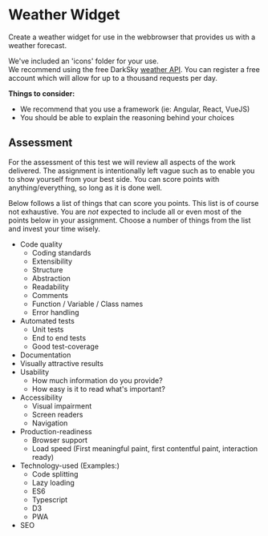 # Weather Widget

Create a weather widget for use in the webbrowser that provides us with a weather forecast.

We've included an 'icons' folder for your use.  
We recommend using the free DarkSky [weather API](https://darksky.net/dev). You can register a free account which will allow for up to a thousand requests per day.

**Things to consider:**

* We recommend that you use a framework (ie: Angular, React, VueJS)
* You should be able to explain the reasoning behind your choices

## Assessment

For the assessment of this test we will review all aspects of the work delivered.
The assignment is intentionally left vague such as to enable you to show yourself from your best side.
You can score points with anything/everything, so long as it is done well.

Below follows a list of things that can score you points. This list is of course not exhaustive.
You are *not* expected to include all or even most of the points below in your assignment.
Choose a number of things from the list and invest your time wisely.

* Code quality
  * Coding standards
  * Extensibility
  * Structure
  * Abstraction
  * Readability
  * Comments
  * Function / Variable / Class names
  * Error handling
* Automated tests
  * Unit tests
  * End to end tests
  * Good test-coverage
* Documentation
* Visually attractive results
* Usability
  * How much information do you provide?
  * How easy is it to read what's important?
* Accessibility
  * Visual impairment
  * Screen readers
  * Navigation
* Production-readiness
  * Browser support
  * Load speed (First meaningful paint, first contentful paint, interaction ready)
* Technology-used (Examples:)
  * Code splitting
  * Lazy loading
  * ES6
  * Typescript
  * D3
  * PWA
* SEO